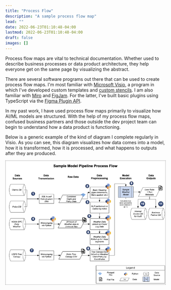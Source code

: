```yaml
---
title: "Process Flow"
description: "A sample process flow map"
lead: ""
date: 2022-06-23T01:10:48-04:00
lastmod: 2022-06-23T01:10:48-04:00
draft: false
images: []
---
```


Process flow maps are vital to technical documentation. Whether used to describe business processes or data product architecture, they help everyone get on the same page by visualizing the abstract.

There are several software programs out there that can be used to create process flow maps. I'm most familiar with [Microsoft Visio](https://www.microsoft.com/en-us/microsoft-365/visio/flowchart-software), a program in which I've developed custom templates and [custom stencils](https://support.microsoft.com/en-us/office/create-save-and-share-custom-stencils-a4c2235c-677d-4117-9673-1fef0a0ee22f). I am also familiar with [Miro](https://miro.com/online-whiteboard/) and [FigJam](https://www.figma.com/figjam/). For the latter, I've built basic plugins using TypeScript via the [Figma Plugin API](https://www.figma.com/plugin-docs/intro/).

In my past work, I have used process flow maps primarily to visualize how AI/ML models are structured.  With the help of my process flow maps, confused business partners and those outside the dev project team can begin to understand how a data product is functioning.

Below is a generic example of the kind of diagram I complete regularly in Visio. As you can see, this diagram visualizes how data comes into a model, how it is transformed, how it is processed, and what happens to outputs after they are produced.

![Sample Visio Diagram](Sample-ML-Visio-Diagram.png)
